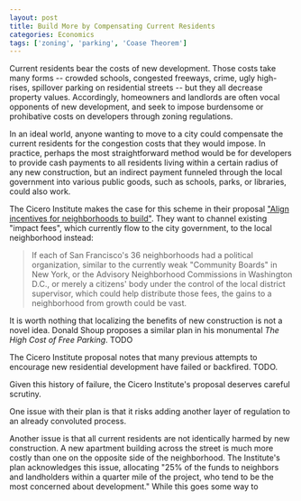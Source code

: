 ```yaml
---
layout: post
title: Build More by Compensating Current Residents
categories: Economics
tags: ['zoning', 'parking', 'Coase Theorem']
---
```


Current residents bear the costs of new development. Those costs take many forms -- crowded schools, congested freeways, crime, ugly high-rises, spillover parking on residential streets -- but they all decrease property values. Accordingly, homeowners and landlords are often vocal opponents of new development, and seek to impose burdensome or prohibative costs on developers through zoning regulations.

In an ideal world, anyone wanting to move to a city could compensate the current residents for the congestion costs that they would impose. In practice, perhaps the most straightforward method would be for developers to provide cash payments to all residents living within a certain radius of any new construction, but an indirect payment funneled through the local government into various public goods, such as schools, parks, or libraries, could also work.

The Cicero Institute makes the case for this scheme in their proposal ["Align incentives for neighborhoods to build"](https://www.housingforcalifornia.org/proposals/incentives). They want to channel existing "impact fees", which currently flow to the city government, to the local neighborhood instead:

> If each of San Francisco's 36 neighborhoods had a political organization, similar to
> the currently weak "Community Boards" in New York, or the Advisory Neighborhood 
> Commissions in Washington D.C., or merely a citizens' body under the control of the
> local district supervisor, which could help distribute those fees, the gains to a
> neighborhood from growth could be vast.

It is worth nothing that localizing the benefits of new construction is not a novel idea. Donald Shoup proposes a similar plan in his monumental *The High Cost of Free Parking*. TODO

The Cicero Institute proposal notes that many previous attempts to encourage new residential development have failed or backfired. TODO.

Given this history of failure, the Cicero Institute's proposal deserves careful scrutiny.

One issue with their plan is that it risks adding another layer of regulation to an already convoluted process.

Another issue is that all current residents are not identically harmed by new construction. A new apartment building across the street is much more costly than one on the opposite side of the neighborhood. The Institute's plan acknowledges this issue, allocating "25% of the funds to neighbors and landholders within a quarter mile of the project, who tend to be the most concerned about development." While this goes some way to 




